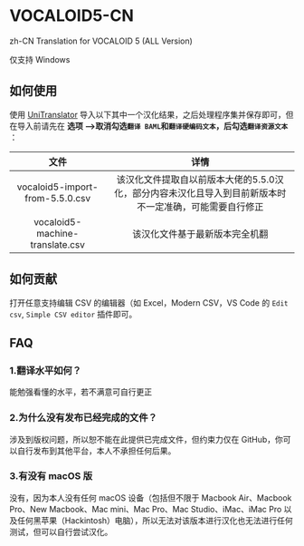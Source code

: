 # VOCALOID5-CN
zh-CN Translation for VOCALOID 5 (ALL Version)

仅支持 Windows

## 如何使用

使用 [UniTranslator](https://github.com/UlyssesWu/BAML-Translator/releases) 导入以下其中一个汉化结果，之后处理程序集并保存即可，但在导入前请先在 **选项 -->取消勾选`翻译 BAML`和`翻译硬编码文本`，后勾选`翻译资源文本`** ：

|              文件               |                             详情                             |
| :-----------------------------: | :----------------------------------------------------------: |
| vocaloid5-import-from-5.5.0.csv | 该汉化文件提取自以前版本大佬的5.5.0汉化，部分内容未汉化且导入到目前新版本时不一定准确，可能需要自行修正 |
| vocaloid5-machine-translate.csv |                该汉化文件基于最新版本完全机翻                |

## 如何贡献

打开任意支持编辑 CSV 的编辑器（如 Excel，Modern CSV，VS Code 的 `Edit csv`, `Simple CSV editor` 插件即可。

## FAQ

### 1.翻译水平如何？

能勉强看懂的水平，若不满意可自行更正

### 2.为什么没有发布已经完成的文件？

涉及到版权问题，所以恕不能在此提供已完成文件，但约束力仅在 GitHub，你可以自行发布到其他平台，本人不承担任何后果。

### 3.有没有 macOS 版

没有，因为本人没有任何 macOS 设备（包括但不限于 Macbook Air、Macbook Pro、New Macbook、Mac mini、Mac Pro、Mac Studio、iMac、iMac Pro 以及任何黑苹果（Hackintosh）电脑），所以无法对该版本进行汉化也无法进行任何测试，但可以自行尝试汉化。
